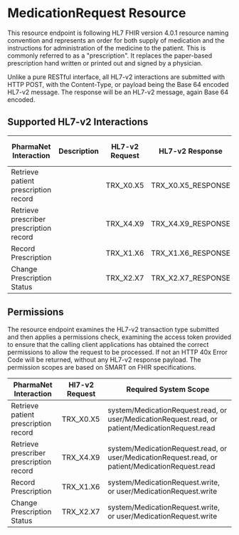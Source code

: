 # MedicationRequest Resource

This resource endpoint is following  HL7 FHIR version 4.0.1 resource naming convention and represents an order for both supply of medication and the instructions for administration of the medicine to the patient. This is commonly referred to as a "prescription".  It replaces the paper-based prescription hand written or printed out and signed by a physician.

Unlike a pure RESTful interface, all HL7-v2 interactions are submitted with HTTP POST, with the Content-Type, or payload being the Base 64 encoded HL7-v2 message. The response will be an HL7-v2 message, again Base 64 encoded.

## Supported HL7-v2 Interactions

| PharmaNet Interaction | Description |  HL7-v2 Request | HL7-v2 Response |  HTTP Request Method |
| ------ | ------ | ------ | ------ | ---- |
| Retrieve patient prescription record | | TRX_X0.X5 | TRX_X0.X5_RESPONSE |  POST |
| Retrieve prescriber prescription record | | TRX_X4.X9 | TRX_X4.X9_RESPONSE | POST |
| Record Prescription | | TRX_X1.X6 | TRX_X1.X6_RESPONSE | POST |
| Change Prescription Status | | TRX_X2.X7 | TRX_X2.X7_RESPONSE | POST |

## Permissions

The resource endpoint examines the HL7-v2 transaction type submitted and then applies a permissions check, examining the access token provided to ensure that the calling client applications has obtained the correct permissions to allow the request to be processed. If not an HTTP 40x Error Code will be returned, without any HL7-v2 response payload. The permission scopes are based on SMART on FHIR specifications.

| PharmaNet Interaction |  Hl7-v2 Request | Required System Scope |
| ------ | ------ | ------ |
| Retrieve patient prescription record | TRX_X0.X5 | system/MedicationRequest.read, or user/MedicationRequest.read, or patient/MedicationRequest.read |
| Retrieve prescriber prescription record | TRX_X4.X9 |  system/MedicationRequest.read, or user/MedicationRequest.read, or patient/MedicationRequest.read |
| Record Prescription | TRX_X1.X6 | system/MedicationRequest.write, or user/MedicationRequest.write |
| Change Prescription Status | TRX_X2.X7 | system/MedicationRequest.write, or user/MedicationRequest.write |
